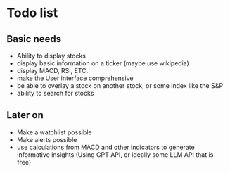 #  Todo list
## Basic needs
- Ability to display stocks
- display basic information on a ticker (maybe use wikipedia)
- display MACD, RSI, ETC.
- make the User interface comprehensive
- be able to overlay a stock on another stock, or some index like the S&P
- ability to search for stocks

## Later on
- Make a watchlist possible
- Make alerts possible
- use calculations from MACD and other indicators to generate informative insights (Using GPT API, or ideally some LLM API that is free)
